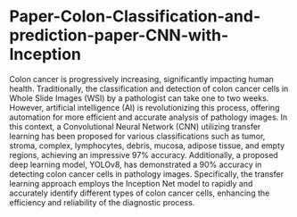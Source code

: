 # Paper-Colon-Classification-and-prediction-paper-CNN-with-Inception

Colon cancer is progressively increasing, significantly impacting human health. Traditionally, the classification and detection of colon cancer cells in Whole Slide Images (WSI) by a pathologist can take one to two weeks. However, artificial intelligence (AI) is revolutionizing this process, offering automation for more efficient and accurate analysis of pathology images. In this context, a Convolutional Neural Network (CNN) utilizing transfer learning has been proposed for various classifications such as tumor, stroma, complex, lymphocytes, debris, mucosa, adipose tissue, and empty regions, achieving an impressive 97% accuracy. Additionally, a proposed deep learning model, YOLOv8, has demonstrated a 90% accuracy in detecting colon cancer cells in pathology images. Specifically, the transfer learning approach employs the Inception Net model to rapidly and accurately identify different types of colon cancer cells, enhancing the efficiency and reliability of the diagnostic process.
